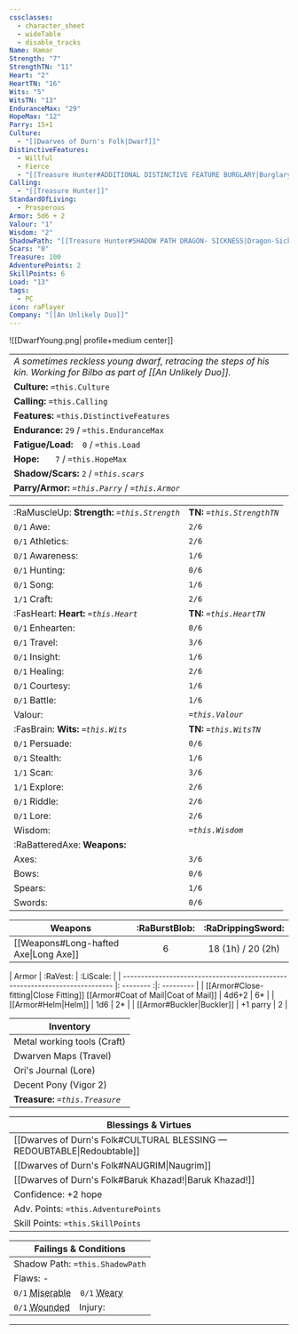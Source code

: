 ```yaml
---
cssclasses:
  - character_sheet
  - wideTable
  - disable_tracks
Name: Hamar
Strength: "7"
StrengthTN: "11"
Heart: "2"
HeartTN: "16"
Wits: "5"
WitsTN: "13"
EnduranceMax: "29"
HopeMax: "12"
Parry: 15+1
Culture:
  - "[[Dwarves of Durn's Folk|Dwarf]]"
DistinctiveFeatures:
  - Willful
  - Fierce
  - "[[Treasure Hunter#ADDITIONAL DISTINCTIVE FEATURE BURGLARY|Burglary]]"
Calling:
  - "[[Treasure Hunter]]"
StandardOfLiving:
  - Prosperous
Armor: 5d6 + 2
Valour: "1"
Wisdom: "2"
ShadowPath: "[[Treasure Hunter#SHADOW PATH DRAGON- SICKNESS|Dragon-Sickness]]"
Scars: "0"
Treasure: 100
AdventurePoints: 2
SkillPoints: 6
Load: "13"
tags:
  - PC
icon: raPlayer
Company: "[[An Unlikely Duo]]"
---
```


![[DwarfYoung.png| profile+medium center]]


|                                                                                                                        |
| ---------------------------------------------------------------------------------------------------------------------- |
| *A sometimes reckless young dwarf, retracing the steps of his kin. Working for Bilbo as part of  [[An Unlikely Duo]].* |
| **Culture:** `=this.Culture`                                                                                           |
| **Calling:** `=this.Calling`                                                                                           |
| **Features:** `=this.DistinctiveFeatures`                                                                              |
| **Endurance:**  `29` / `=this.EnduranceMax`                                                                             |
| **Fatigue/Load:**  ` ` `0` / `=this.Load`                                                                              |
| **Hope:** ` `  ` ` `7` / `=this.HopeMax`                                                                               |
| **Shadow/Scars:** `2` / *`=this.scars`*                                                                                |
| **Parry/Armor:** *`=this.Parry`*  / *`=this.Armor`*                                                                    |


|                                               |                              |
| --------------------------------------------- | ---------------------------- |
| :RaMuscleUp: **Strength:** *`=this.Strength`* | **TN:** *`=this.StrengthTN`* |
| `0/1` Awe:                                    | `2/6`                        |
| `0/1` Athletics:                              | `2/6`                        |
| `0/1` Awareness:                              | `1/6`                        |
| `0/1` Hunting:                                | `0/6`                        |
| `0/1` Song:                                   | `1/6`                        |
| `1/1` Craft:                                  | `2/6`                        |
| :FasHeart: **Heart:** *`=this.Heart`*         | **TN:** *`=this.HeartTN`*    |
| `0/1` Enhearten:                              | `0/6`                        |
| `0/1` Travel:                                 | `3/6`                        |
| `0/1` Insight:                                | `1/6`                        |
| `0/1` Healing:                                | `2/6`                        |
| `0/1` Courtesy:                               | `1/6`                        |
| `0/1` Battle:                                 | `1/6`                        |
| Valour:                                       | *`=this.Valour`*             |
| :FasBrain: **Wits:** *`=this.Wits`*           | **TN:** *`=this.WitsTN`*     |
| `0/1` Persuade:                               | `0/6`                        |
| `0/1` Stealth:                                | `1/6`                        |
| `1/1` Scan:                                   | `3/6`                        |
| `1/1` Explore:                                | `2/6`                        |
| `0/1` Riddle:                                 | `2/6`                        |
| `0/1` Lore:                                   | `2/6`                        |
| Wisdom:                                       | *`=this.Wisdom`*             |
| :RaBatteredAxe: **Weapons:**                  |                              |
| Axes:                                         | `3/6`                        |
| Bows:                                         | `0/6`                        |
| Spears:                                       | `1/6`                        |
| Swords:                                       | `0/6`                        |

| Weapons                               | :RaBurstBlob: | :RaDrippingSword: |
| ------------------------------------- | :-----------: | :---------------: |
| [[Weapons#Long-hafted Axe\|Long Axe]] |       6       | 18 (1h) / 20 (2h) |

| Armor                                                                       | :RaVest: | :LiScale: |
| --------------------------------------------------------------------------- |: -------- :|: --------- |
| [[Armor#Close-fitting\|Close Fitting]] [[Armor#Coat of Mail\|Coat of Mail]] | 4d6+2    | 6*        |
| [[Armor#Helm\|Helm]]                                                        | 1d6      | 2*        |
| [[Armor#Buckler\|Buckler]]                                                  | +1 parry | 2         |

| Inventory                        |
| -------------------------------- |
| Metal working tools (Craft)      |
| Dwarven Maps (Travel)            |
| Ori's Journal (Lore)             |
| Decent Pony (Vigor 2)            |
| **Treasure:** *`=this.Treasure`* |

| Blessings & Virtues                                                     |
| ----------------------------------------------------------------------- |
| [[Dwarves of Durn's Folk#CULTURAL BLESSING — REDOUBTABLE\|Redoubtable]] |
| [[Dwarves of Durn's Folk#NAUGRIM\|Naugrim]]                             |
| [[Dwarves of Durn's Folk#Baruk Khazad!\|Baruk Khazad!]]                 |
| Confidence: +2 hope                                                     |
| Adv. Points: `=this.AdventurePoints`                                    |
| Skill Points: `=this.SkillPoints`                                       |

| Failings & Conditions                                                                                                                                                                                                   |
| ----------------------------------------------------------------------------------------------------------------------------------------------------------------------------------------------------------------------- |
| Shadow Path: `=this.ShadowPath`                                                                                                                                                                                         |
| Flaws: -                                                                                                                                                                                                                |
| `0/1` <abbr title="Gain when Shadow >= Hope. Auto fail on Eye roll.">Miserable</abbr> ` ` `0/1` <abbr title="Gain when Endurance <= Load + Fatigue. Count 1-3 on d6 as 0.">Weary</abbr>                                 |
| `0/1` <abbr title="Gain when failing Protection roll. No Endurance gain during short rest; gain STR worth of Endurance on Prolonged Rest. On second wound, Endurance=0 and player is dying.">Wounded</abbr> ` ` Injury: |

---
